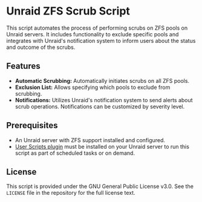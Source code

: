 # Unraid ZFS Scrub Script

This script automates the process of performing scrubs on ZFS pools on Unraid servers. It includes functionality to exclude specific pools and integrates with Unraid's notification system to inform users about the status and outcome of the scrubs.

## Features

- **Automatic Scrubbing:** Automatically initiates scrubs on all ZFS pools.
- **Exclusion List:** Allows specifying which pools to exclude from scrubbing.
- **Notifications:** Utilizes Unraid's notification system to send alerts about scrub operations. Notifications can be customized by severity level.

## Prerequisites

- An Unraid server with ZFS support installed and configured.
- [User Scripts plugin](https://forums.unraid.net/topic/48286-plugin-ca-user-scripts/) must be installed on your Unraid server to run this script as part of scheduled tasks or on demand.

## License

This script is provided under the GNU General Public License v3.0. See the `LICENSE` file in the repository for the full license text.
